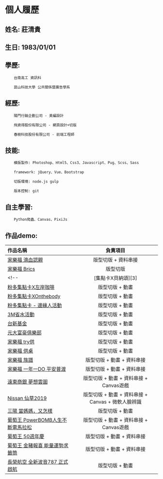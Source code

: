 ﻿# 個人履歷

## 姓名: 莊清貴

## 生日: 1983/01/01

## 學歷: 
		台南高工 資訊科

		崑山科技大學 公共關係暨廣告學系
		 
## 經歷: 
		陽門行銷企劃公司 - 美編設計

		飛資得股份有限公司 - 網頁設計+切版

		春樹科技股份有限公司 - 前端工程師

## 技能:
		模版製作: Photoshop、Html5、Css3、Javascript、Pug、Scss、Sass

		framework: jQuery、Vue、Bootstrap

		切版環境: node.js gulp

		版本控制: git

## 自主學習:
		Python爬蟲、Canvas、PixiJs
		
## 作品demo: 
| 作品名稱             | 負責項目            |
| :------------------- |:-------------------:|
| [家樂福 滴血認親][1] | 版型切版 + 資料串接 | 
| [家樂福 Brics][2]    | 版型切版            |
<!-- | [集點卡X貝納頌][3]   | 版型切版 + 動畫     | -->
| [粉多集點卡X左岸咖啡][4] | 版型切版 + 動畫     |
| [粉多集點卡XOnthebody][5] | 版型切版 + 動畫     |
| [粉多集點卡 - 邊緣人活動][6] | 版型切版 + 動畫     |
| [3M省水活動][7] | 版型切版 + 動畫     |
| [台新基金][8] | 版型切版 + 動畫     |
| [元大富豪俱樂部][9] | 版型切版 + 動畫     |
| [家樂福 try供][10] | 版型切版 + 動畫     |
| [家樂福 供桌][11] | 版型切版 + 動畫     |
| [家樂福 族譜][12] | 版型切版 + 動畫 + 資料串接     |
| [家樂福 一年一DO 平安普渡][13] | 版型切版 + 動畫 + 資料串接     |
| [遠東商銀 夢想雲圖][14] | 版型切版 + 動畫 + 資料串接 + Canvas遊戲     |
| [Nissan 仙草2019][15] | 版型切版 + 動畫 + 資料串接 + Canvas + 微軟人臉辨識     |
| [三陽 當媽媽，又怎樣][16] | 版型切版 + 動畫     |
| [葡萄王 PowerBOMB人生不斷電馬拉松][17] | 版型切版 + 動畫 + 資料串接 + Canvas遊戲     |
| [葡萄王 50週年慶][18] | 版型切版 + 動畫 + 資料串接     |
| [葡萄王 金豬報喜 能量運勢求籤筒][19] | 版型切版 + 動畫 + 資料串接     |
| [長榮航空 全新波音787 正式啟航][20] | 版型切版 + 動畫     |


[1]: https://akueijan.github.io/Collections/carrefourBlood/dist/index.html
[2]: https://akueijan.github.io/Collections/carrefourBrics-2/dist/index.html
<!-- [3]: http://o2o.friendo.com.tw/bernachon?utm_source=friendo&utm_medium=bernachon_brands_280x380&utm_campaign=bernachon -->
[4]: https://akueijan.github.io/Collections/friendoLecafe/dist/index.html
[5]: https://akueijan.github.io/Collections/friendoOnthebody/dist/index.html
[6]: http://o2o.friendo.com.tw/loner?utm_source=friendo&utm_medium=loner_brands_280x380&utm_campaign=loner
[7]: http://site.friendo.com.tw/savewater
[8]: http://site.friendo.com.tw/Taishin_fund?utm_source=friendo&utm_campaign=brand_banner
[9]: http://www.yuantafutures.com.tw/2017forex2/index.aspx?utm_source=friendo&utm_medium=brand_banner
[10]: https://showcase.friendo.com.tw/carrefour2018events/
[11]: https://showcase.friendo.com.tw/carrefourTrygon/
[12]: https://showcase.friendo.com.tw/carrefourFamilytree/
[13]: https://showcase.friendo.com.tw/carrefour-TPP/
[14]: https://showcase.friendo.com.tw/feib2019/
[15]: https://showcase.friendo.com.tw/2019nissanSentra
[16]: https://showcase.friendo.com.tw/sanlux
[17]: https://showcase.friendo.com.tw/2019pbmarathon
[18]: https://showcase.friendo.com.tw/Grapeking50th
[19]: https://campaign.friendo.com.tw/comebest2019luckydraw/index.html
[20]: https://b787.evaair.com/zh_tw/index.html